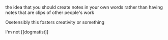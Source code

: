 the idea that you should create notes in your own words rather than having notes that are clips of other people's work

Osetensibly this fosters creativity or something

I'm not [[dogmatist]]